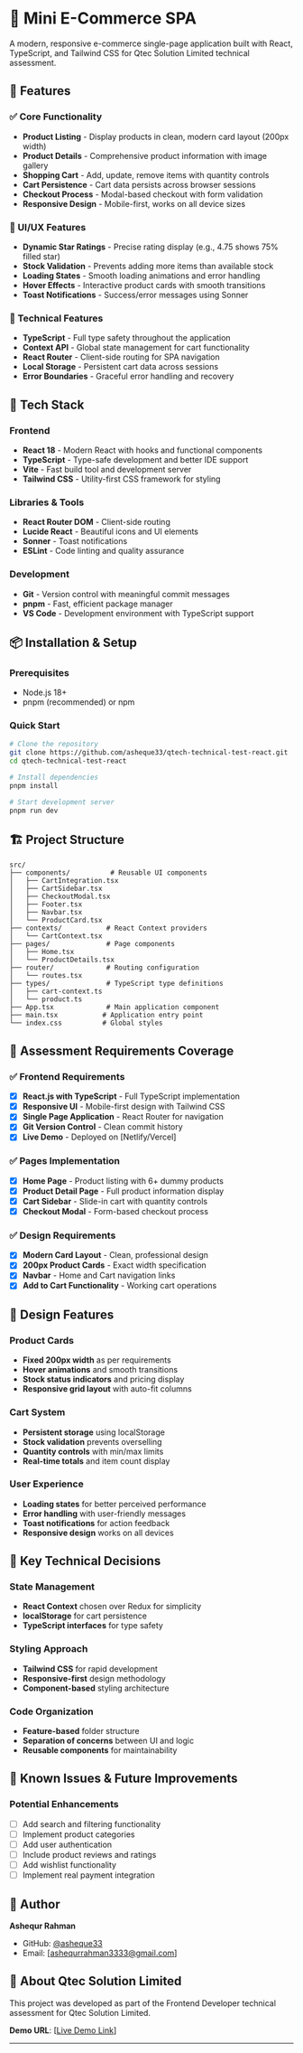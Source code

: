 # 🛒 Mini E-Commerce SPA

A modern, responsive e-commerce single-page application built with React, TypeScript, and Tailwind CSS for Qtec Solution Limited technical assessment.

## 🌟 Features

### ✅ Core Functionality
- **Product Listing** - Display products in clean, modern card layout (200px width)
- **Product Details** - Comprehensive product information with image gallery
- **Shopping Cart** - Add, update, remove items with quantity controls
- **Cart Persistence** - Cart data persists across browser sessions
- **Checkout Process** - Modal-based checkout with form validation
- **Responsive Design** - Mobile-first, works on all device sizes

### 🎨 UI/UX Features
- **Dynamic Star Ratings** - Precise rating display (e.g., 4.75 shows 75% filled star)
- **Stock Validation** - Prevents adding more items than available stock
- **Loading States** - Smooth loading animations and error handling
- **Hover Effects** - Interactive product cards with smooth transitions
- **Toast Notifications** - Success/error messages using Sonner

### 🔧 Technical Features
- **TypeScript** - Full type safety throughout the application
- **Context API** - Global state management for cart functionality
- **React Router** - Client-side routing for SPA navigation
- **Local Storage** - Persistent cart data across sessions
- **Error Boundaries** - Graceful error handling and recovery

## 🚀 Tech Stack

### Frontend
- **React 18** - Modern React with hooks and functional components
- **TypeScript** - Type-safe development and better IDE support
- **Vite** - Fast build tool and development server
- **Tailwind CSS** - Utility-first CSS framework for styling

### Libraries & Tools
- **React Router DOM** - Client-side routing
- **Lucide React** - Beautiful icons and UI elements
- **Sonner** - Toast notifications
- **ESLint** - Code linting and quality assurance

### Development
- **Git** - Version control with meaningful commit messages
- **pnpm** - Fast, efficient package manager
- **VS Code** - Development environment with TypeScript support

## 📦 Installation & Setup

### Prerequisites
- Node.js 18+ 
- pnpm (recommended) or npm

### Quick Start
```bash
# Clone the repository
git clone https://github.com/asheque33/qtech-technical-test-react.git
cd qtech-technical-test-react

# Install dependencies
pnpm install

# Start development server
pnpm run dev
```

## 🏗️ Project Structure

```
src/
├── components/          # Reusable UI components
│   ├── CartIntegration.tsx
│   ├── CartSidebar.tsx
│   ├── CheckoutModal.tsx
│   ├── Footer.tsx
│   ├── Navbar.tsx
│   └── ProductCard.tsx
├── contexts/           # React Context providers
│   └── CartContext.tsx
├── pages/              # Page components
│   ├── Home.tsx
│   └── ProductDetails.tsx
├── router/             # Routing configuration
│   └── routes.tsx
├── types/              # TypeScript type definitions
│   ├── cart-context.ts
│   └── product.ts
├── App.tsx             # Main application component
├── main.tsx           # Application entry point
└── index.css          # Global styles
```

## 🎯 Assessment Requirements Coverage

### ✅ Frontend Requirements
- [x] **React.js with TypeScript** - Full TypeScript implementation
- [x] **Responsive UI** - Mobile-first design with Tailwind CSS
- [x] **Single Page Application** - React Router for navigation
- [x] **Git Version Control** - Clean commit history
- [x] **Live Demo** - Deployed on [Netlify/Vercel]

### ✅ Pages Implementation
- [x] **Home Page** - Product listing with 6+ dummy products
- [x] **Product Detail Page** - Full product information display
- [x] **Cart Sidebar** - Slide-in cart with quantity controls
- [x] **Checkout Modal** - Form-based checkout process

### ✅ Design Requirements
- [x] **Modern Card Layout** - Clean, professional design
- [x] **200px Product Cards** - Exact width specification
- [x] **Navbar** - Home and Cart navigation links
- [x] **Add to Cart Functionality** - Working cart operations

## 🎨 Design Features

### Product Cards
- **Fixed 200px width** as per requirements
- **Hover animations** and smooth transitions
- **Stock status indicators** and pricing display
- **Responsive grid layout** with auto-fit columns

### Cart System
- **Persistent storage** using localStorage
- **Stock validation** prevents overselling
- **Quantity controls** with min/max limits
- **Real-time totals** and item count display

### User Experience
- **Loading states** for better perceived performance
- **Error handling** with user-friendly messages
- **Toast notifications** for action feedback
- **Responsive design** works on all devices

## 🎯 Key Technical Decisions

### State Management
- **React Context** chosen over Redux for simplicity
- **localStorage** for cart persistence
- **TypeScript interfaces** for type safety

### Styling Approach  
- **Tailwind CSS** for rapid development
- **Responsive-first** design methodology
- **Component-based** styling architecture

### Code Organization
- **Feature-based** folder structure
- **Separation of concerns** between UI and logic
- **Reusable components** for maintainability

## 🐛 Known Issues & Future Improvements

### Potential Enhancements
- [ ] Add search and filtering functionality
- [ ] Implement product categories
- [ ] Add user authentication
- [ ] Include product reviews and ratings
- [ ] Add wishlist functionality
- [ ] Implement real payment integration

## 👤 Author

**Ashequr Rahman**
- GitHub: [@asheque33](https://github.com/asheque33)
- Email: [ashequrrahman3333@gmail.com]

## 🏢 About Qtec Solution Limited

This project was developed as part of the Frontend Developer technical assessment for Qtec Solution Limited. 

**Demo URL**: [[Live Demo Link](https://shopeasy-neon.vercel.app/)]

---
